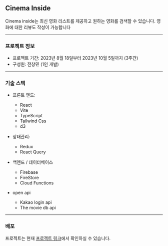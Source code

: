 ## Cinema Inside

Cinema inside는 최신 영화 리스트를 제공하고 원하는 영화를 검색할 수 있습니다. 영화에 대한 리뷰도 작성이 가능합니다

---

### 프로젝트 정보

- 프로젝트 기간: 2023년 8월 18일부터 2023년 10월 5일까지 (3주간)
- 구성원: 전창민 (1인 개발)

---

### 기술 스택

- 프론트 엔드:

  - React
  - Vite
  - TypeScript
  - Tailwind Css
  - d3

- 상태관리:

  - Redux
  - React Query

- 백엔드 / 데이터베이스

  - Firebase
  - FireStore
  - Cloud Functions

- open api

  - Kakao login api
  - The movie db api

---

### 배포

프로젝트는 현재 [프로젝트 링크](https://du2pzfii5yqfd.cloudfront.net)에서 확인하실 수 있습니다.
